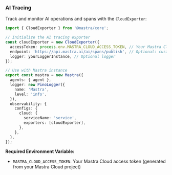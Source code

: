 ### AI Tracing

Track and monitor AI operations and spans with the `CloudExporter`:

```typescript
import { CloudExporter } from '@mastra/core';

// Initialize the AI tracing exporter
const cloudExporter = new CloudExporter({
  accessToken: process.env.MASTRA_CLOUD_ACCESS_TOKEN, // Your Mastra Cloud access token
  endpoint: 'https://api.mastra.ai/ai/spans/publish', // Optional: custom endpoint
  logger: yourLoggerInstance, // Optional logger
});

// Use with Mastra instance
export const mastra = new Mastra({
  agents: { agent },
  logger: new PinoLogger({
    name: 'Mastra',
    level: 'info',
  }),
  observability: {
    configs: {
      cloud: {
        serviceName: 'service',
        exporters: [cloudExporter],
      },
    },
  },
});
```

**Required Environment Variable:**

- `MASTRA_CLOUD_ACCESS_TOKEN`: Your Mastra Cloud access token (generated from your Mastra Cloud project)

